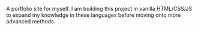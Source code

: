 A portfolio site for myself. I am building this project in vanilla HTML/CSS/JS to expand my knowledge in these languages before moving onto more advanced methods.
